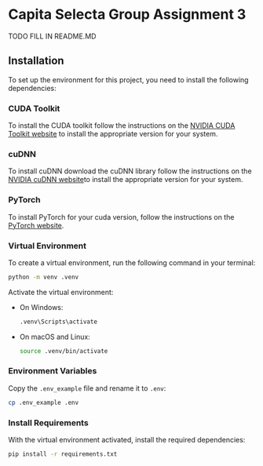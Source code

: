 # Capita Selecta Group Assignment 3
TODO FILL IN README.MD
## Installation

To set up the environment for this project, you need to install the following dependencies:

### CUDA Toolkit

To install the CUDA toolkit follow the instructions on the [NVIDIA CUDA Toolkit website](https://developer.nvidia.com/cuda-toolkit) to install the appropriate version for your system.
### cuDNN

To install cuDNN download the cuDNN library follow the instructions on the [NVIDIA cuDNN website](https://developer.nvidia.com/cudnn-downloads)to install the appropriate version for your system.

### PyTorch

To install PyTorch for your cuda version, follow the instructions on the [PyTorch website](https://pytorch.org/get-started/locally/).

### Virtual Environment

To create a virtual environment, run the following command in your terminal:

```bash
python -m venv .venv
```

Activate the virtual environment:

- On Windows:
    ```bash
    .venv\Scripts\activate
    ```
- On macOS and Linux:
    ```bash
    source .venv/bin/activate
    ```

### Environment Variables

Copy the `.env_example` file and rename it to `.env`:

```bash
cp .env_example .env
```

### Install Requirements

With the virtual environment activated, install the required dependencies:

```bash
pip install -r requirements.txt
```